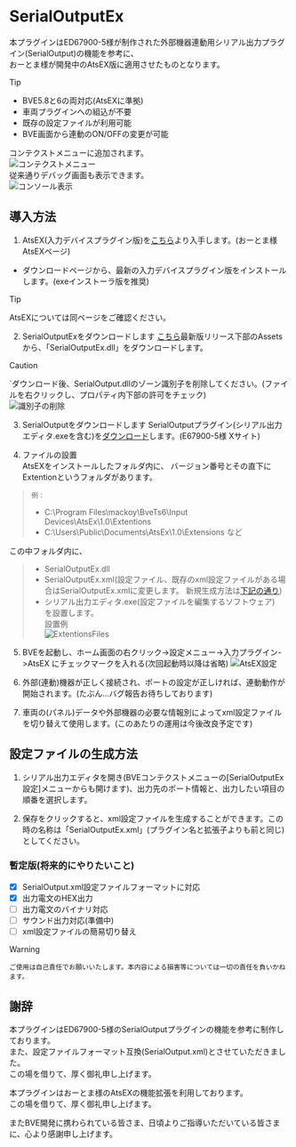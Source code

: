 # SerialOutputEx
本プラグインはED67900-5様が制作された外部機器連動用シリアル出力プラグイン(SerialOutput)の機能を参考に、  
おーとま様が開発中のAtsEX版に適用させたものとなります。

> [!TIP]
>- BVE5.8と6の両対応(AtsEXに準拠)
>- 車両プラグインへの組込が不要
>- 既存の設定ファイルが利用可能
>- BVE画面から連動のON/OFFの変更が可能
>   
> コンテクストメニューに追加されます。  
> ![コンテクストメニュー](https://github.com/GraphTechKEN/SerialOutputEx/blob/image/ContextMenu.png "コンテクストメニュー")  
> 従来通りデバッグ画面も表示できます。  
> ![コンソール表示](https://github.com/GraphTechKEN/SerialOutputEx/blob/image/Console.png "コンソール表示")  

## 導入方法
1. AtsEX(入力デバイスプラグイン版)を[こちら](https://automatic9045.github.io/AtsEX/)より入手します。(おーとま様AtsEXページ)
- ダウンロードページから、最新の入力デバイスプラグイン版をインストールします。(exeインストーラ版を推奨)
  
> [!TIP]
> AtsEXについては同ページをご確認ください。

2. SerialOutputExをダウンロードします
  [こちら](https://github.com/GraphTechKEN/SerialOutputEx/releases)最新版リリース下部のAssetsから、「SerialOutputEx.dll」をダウンロードします。
> [!CAUTION]
> `ダウンロード後、SerialOutput.dllのゾーン識別子を削除してください。(ファイルを右クリックし、プロパティ内下部の許可をチェック)  
> ![識別子の削除](https://github.com/GraphTechKEN/SerialOutputEx/blob/image/Property.png "識別子の削除")  

3. SerialOutputをダウンロードします
SerialOutputプラグイン(シリアル出力エディタ.exeを含む)を[ダウンロード](https://twitter.com/ED67900_5/status/1112336446994542592)します。(E67900-5様 Xサイト)

4. ファイルの設置  
AtsEXをインストールしたフォルダ内に、
バージョン番号とその直下にExtentionというフォルダがあります。  
> `例：`
>- C:\Program Files\mackoy\BveTs6\Input Devices\AtsEx\1.0\Extentions
>- C:\Users\Public\Documents\AtsEx\1.0\Extensions など

この中フォルダ内に、
>- SerialOutputEx.dll
>- SerialOutputEx.xml(設定ファイル、既存のxml設定ファイルがある場合はSerialOutputEx.xmlに変更します。  新規生成方法は[下記の通り](#設定ファイルの生成方法))
>- シリアル出力エディタ.exe(設定ファイルを編集するソフトウェア)  
> を設置します。  
> 設置例  
>  ![ExtentionsFiles](https://github.com/GraphTechKEN/SerialOutputEx/blob/image/ExtentionsFiles.png)  

5. BVEを起動し、ホーム画面の右クリック->設定メニュー->入力プラグイン->AtsEX にチェックマークを入れる(次回起動時以降は省略)
![AtsEX設定](https://github.com/GraphTechKEN/SerialOutputEx/blob/image/AtsExCheck.png "AtsEX設定")  

7. 外部(連動)機器が正しく接続され、ポートの設定が正しければ、連動動作が開始されます。(たぶん...バグ報告お待ちしております)

8. 車両の(パネル)データや外部機器の必要な情報別によってxml設定ファイルを切り替えて使用します。(このあたりの運用は今後改良予定です)

## 設定ファイルの生成方法
1. シリアル出力エディタを開き(BVEコンテクストメニューの[SerialOutputEx 設定]メニューからも開けます)、出力先のポート情報と、出力したい項目の順番を選択します。

2. 保存をクリックすると、xml設定ファイルを生成することができます。この時の名称は「SerialOutputEx.xml」(プラグイン名と拡張子よりも前と同じ)としてください。

### 暫定版(将来的にやりたいこと)
- [x] SerialOutput.xml設定ファイルフォーマットに対応
- [x] 出力電文のHEX出力
- [ ] 出力電文のバイナリ対応
- [ ] サウンド出力対応(準備中)
- [ ] xml設定ファイルの簡易切り替え

> [!WARNING]
> `ご使用は自己責任でお願いいたします。本内容による損害等については一切の責任を負いかねます。`

## 謝辞
本プラグインはED67900-5様のSerialOutputプラグインの機能を参考に制作しております。  
また、設定ファイルフォーマット互換(SerialOutput.xml)とさせていただきました。  
この場を借りて、厚く御礼申し上げます。

本プラグインはおーとま様のAtsEXの機能拡張を利用しております。  
この場を借りて、厚く御礼申し上げます。

またBVE開発に携わられている皆さま、日頃よりご指導いただいている皆さまに、心より感謝申し上げます。

